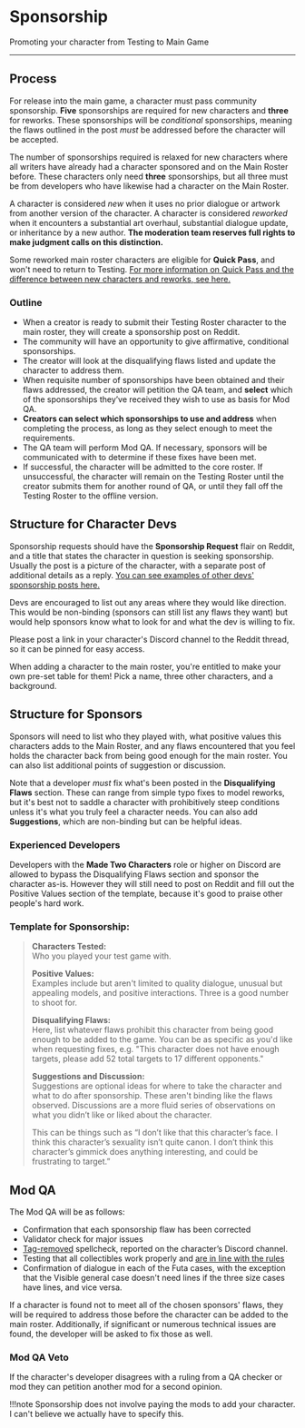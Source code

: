 # Sponsorship

Promoting your character from Testing to Main Game

--- 

## Process

For release into the main game, a character must pass community sponsorship. **Five** sponsorships are required for new characters and **three** for reworks. These sponsorships will be _conditional_ sponsorships, meaning the flaws outlined in the post _must_ be addressed before the character will be accepted.  

The number of sponsorships required is relaxed for new characters where all writers have already had a character sponsored and on the Main Roster before. These characters only need **three** sponsorships, but all three must be from developers who have likewise had a character on the Main Roster.

A character is considered _new_ when it uses no prior dialogue or artwork from another version of the character. A character is considered _reworked_ when it encounters a substantial art overhaul, substantial dialogue update, or inheritance by a new author. **The moderation team reserves full rights to make judgment calls on this distinction.** 

Some reworked main roster characters are eligible for **Quick Pass**, and won't need to return to Testing. [For more information on Quick Pass and the difference between new characters and reworks, see here.](/docs/policy/reworks.html)

### Outline

 - When a creator is ready to submit their Testing Roster character to the main roster, they will create a sponsorship post on Reddit. 
 - The community will have an opportunity to give affirmative, conditional sponsorships.
 - The creator will look at the disqualifying flaws listed and update the character to address them.
 - When requisite number of sponsorships have been obtained and their flaws addressed, the creator will petition the QA team, and **select** which of the sponsorships they’ve received they wish to use as basis for Mod QA. 
 - **Creators can select which sponsorships to use and address** when completing the process, as long as they select enough to meet the requirements.
 - The QA team will perform Mod QA. If necessary, sponsors will be communicated with to determine if these fixes have been met. 
 - If successful, the character will be admitted to the core roster. If unsuccessful, the character will remain on the Testing Roster until the creator submits them for another round of QA, or until they fall off the Testing Roster to the offline version.

## Structure for Character Devs

Sponsorship requests should have the **Sponsorship Request** flair on Reddit, and a title that states the character in question is seeking sponsorship. Usually the post is a picture of the character, with a separate post of additional details as a reply. [You can see examples of other devs' sponsorship posts here.](https://www.reddit.com/r/spnati/search?q=flair%3ASponsorship%2BRequest&restrict_sr=on&include_over_18=on&sort=new&t=all)

Devs are encouraged to list out any areas where they would like direction. This would be non-binding (sponsors can still list any flaws they want) but would help sponsors know what to look for and what the dev is willing to fix.

Please post a link in your character's Discord channel to the Reddit thread, so it can be pinned for easy access.

When adding a character to the main roster, you're entitled to make your own pre-set table for them! Pick a name, three other characters, and a background.

## Structure for Sponsors

Sponsors will need to list who they played with, what positive values this characters adds to the Main Roster, and any flaws encountered that you feel holds the character back from being good enough for the main roster. You can also list additional points of suggestion or discussion.

Note that a developer *must* fix what's been posted in the **Disqualifying Flaws** section. These can range from simple typo fixes to model reworks, but it's best not to saddle a character with prohibitively steep conditions unless it's what you truly feel a character needs. You can also add **Suggestions**, which are non-binding but can be helpful ideas.

### Experienced Developers

Developers with the **Made Two Characters** role or higher on Discord are allowed to bypass the Disqualifying Flaws section and sponsor the character as-is. However they will still need to post on Reddit and fill out the Positive Values section of the template, because it's good to praise other people's hard work.

### Template for Sponsorship:

> **Characters Tested:**  
> Who you played your test game with.
> 
> **Positive Values:**  
> Examples include but aren't limited to quality dialogue, unusual but appealing models, and positive interactions. Three is a good number to shoot for.
> 
> **Disqualifying Flaws:**  
> Here, list whatever flaws prohibit this character from being good enough to be added to the game. You can be as specific as you'd like when requesting fixes, e.g. "This character does not have enough targets, please add 52 total targets to 17 different opponents."
> 
> **Suggestions and Discussion:**  
> Suggestions are optional ideas for where to take the character and what to do after sponsorship. These aren't binding like the flaws observed. Discussions are a more fluid series of observations on what you didn’t like or liked about the character.
> 
> This can be things such as “I don’t like that this character’s face. I think this character’s sexuality isn’t quite canon. I don’t think this character’s gimmick does anything interesting, and could be frustrating to target.”

## Mod QA

The Mod QA will be as follows:

 - Confirmation that each sponsorship flaw has been corrected
 - Validator check for major issues
 - [Tag-removed](https://spnati-mike.github.io/Remove-Tags/) spellcheck, reported on the character’s Discord channel.
 - Testing that all collectibles work properly and [are in line with the rules](/docs/advanced/collectibles.html)
 - Confirmation of dialogue in each of the Futa cases, with the exception that the Visible general case doesn't need lines if the three size cases have lines, and vice versa.

If a character is found not to meet all of the chosen sponsors' flaws, they will be required to address those before the character can be added to the main roster. Additionally, if significant or numerous technical issues are found, the developer will be asked to fix those as well.

### Mod QA Veto

If the character's developer disagrees with a ruling from a QA checker or mod they can petition another mod for a second opinion.

!!!note
	Sponsorship does not involve paying the mods to add your character. I can't believe we actually have to specify this.
